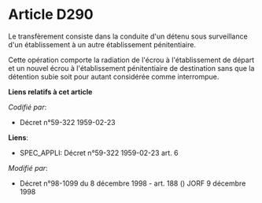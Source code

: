 # Article D290

Le transfèrement consiste dans la conduite d'un détenu sous surveillance d'un établissement à un autre établissement
pénitentiaire. 

Cette opération comporte la radiation de l'écrou à l'établissement de départ et un nouvel écrou à l'établissement
pénitentiaire de destination sans que la détention subie soit pour autant considérée comme interrompue.

**Liens relatifs à cet article**

_Codifié par_:

  - Décret n°59-322 1959-02-23

**Liens**:

  - SPEC_APPLI: Décret n°59-322 1959-02-23 art. 6

_Modifié par_:

  - Décret n°98-1099 du 8 décembre 1998 - art. 188 () JORF 9 décembre 1998
